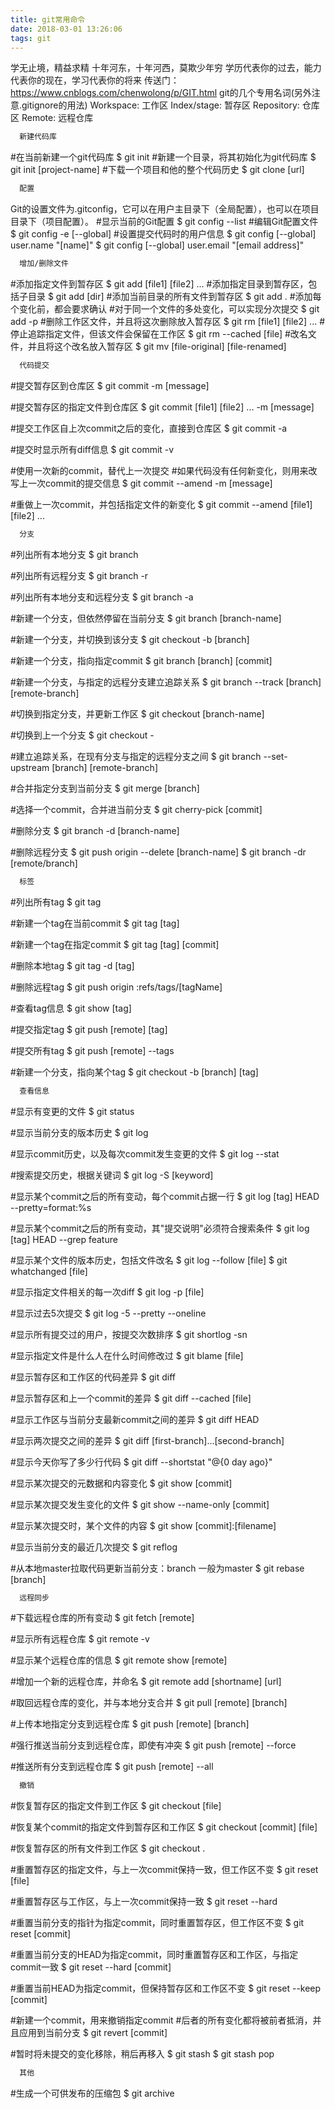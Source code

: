 ```yaml
---
title: git常用命令
date: 2018-03-01 13:26:06
tags: git
---
```

学无止境，精益求精
十年河东，十年河西，莫欺少年穷
学历代表你的过去，能力代表你的现在，学习代表你的将来
传送门：https://www.cnblogs.com/chenwolong/p/GIT.html
git的几个专用名词(另外注意.gitignore的用法)
Workspace:   工作区
Index/stage: 暂存区
Repository:  仓库区
Remote:      远程仓库
``` bash
  新建代码库
```
#在当前新建一个git代码库
$ git init
#新建一个目录，将其初始化为git代码库
$ git init [project-name]
#下载一个项目和他的整个代码历史
$ git clone [url]
``` bash
  配置
```
Git的设置文件为.gitconfig，它可以在用户主目录下（全局配置），也可以在项目目录下（项目配置）。
#显示当前的Git配置
$ git config --list
#编辑Git配置文件
$ git config -e [--global]
#设置提交代码时的用户信息
$ git config [--global] user.name "[name]"
$ git config [--global] user.email "[email address]"

``` bash
  增加/删除文件
```
#添加指定文件到暂存区
$ git add [file1] [file2] ...
#添加指定目录到暂存区，包括子目录
$ git add [dir]
#添加当前目录的所有文件到暂存区
$ git add .
#添加每个变化前，都会要求确认
#对于同一个文件的多处变化，可以实现分次提交
$ git add -p
#删除工作区文件，并且将这次删除放入暂存区
$ git rm [file1] [file2] ...
#停止追踪指定文件，但该文件会保留在工作区
$ git rm --cached [file]
#改名文件，并且将这个改名放入暂存区
$ git mv [file-original] [file-renamed]
``` bash
  代码提交
```
#提交暂存区到仓库区
$ git commit -m [message]

#提交暂存区的指定文件到仓库区
$ git commit [file1] [file2] ... -m [message]

#提交工作区自上次commit之后的变化，直接到仓库区
$ git commit -a

#提交时显示所有diff信息
$ git commit -v

#使用一次新的commit，替代上一次提交
#如果代码没有任何新变化，则用来改写上一次commit的提交信息
$ git commit --amend -m [message]

#重做上一次commit，并包括指定文件的新变化
$ git commit --amend [file1] [file2] ...
``` bash
  分支
```
#列出所有本地分支
$ git branch

#列出所有远程分支
$ git branch -r

#列出所有本地分支和远程分支
$ git branch -a

#新建一个分支，但依然停留在当前分支
$ git branch [branch-name]

#新建一个分支，并切换到该分支
$ git checkout -b [branch]

#新建一个分支，指向指定commit
$ git branch [branch] [commit]

#新建一个分支，与指定的远程分支建立追踪关系
$ git branch --track [branch] [remote-branch]

#切换到指定分支，并更新工作区
$ git checkout [branch-name]

#切换到上一个分支
$ git checkout -

#建立追踪关系，在现有分支与指定的远程分支之间
$ git branch --set-upstream [branch] [remote-branch]

#合并指定分支到当前分支
$ git merge [branch]

#选择一个commit，合并进当前分支
$ git cherry-pick [commit]

#删除分支
$ git branch -d [branch-name]

#删除远程分支
$ git push origin --delete [branch-name]
$ git branch -dr [remote/branch]
``` bash
  标签
```
#列出所有tag
$ git tag

#新建一个tag在当前commit
$ git tag [tag]

#新建一个tag在指定commit
$ git tag [tag] [commit]

#删除本地tag
$ git tag -d [tag]

#删除远程tag
$ git push origin :refs/tags/[tagName]

#查看tag信息
$ git show [tag]

#提交指定tag
$ git push [remote] [tag]

#提交所有tag
$ git push [remote] --tags

#新建一个分支，指向某个tag
$ git checkout -b [branch] [tag]
``` bash
  查看信息
```
#显示有变更的文件
$ git status

#显示当前分支的版本历史
$ git log

#显示commit历史，以及每次commit发生变更的文件
$ git log --stat

#搜索提交历史，根据关键词
$ git log -S [keyword]

#显示某个commit之后的所有变动，每个commit占据一行
$ git log [tag] HEAD --pretty=format:%s

#显示某个commit之后的所有变动，其"提交说明"必须符合搜索条件
$ git log [tag] HEAD --grep feature

#显示某个文件的版本历史，包括文件改名
$ git log --follow [file]
$ git whatchanged [file]

#显示指定文件相关的每一次diff
$ git log -p [file]

#显示过去5次提交
$ git log -5 --pretty --oneline

#显示所有提交过的用户，按提交次数排序
$ git shortlog -sn

#显示指定文件是什么人在什么时间修改过
$ git blame [file]

#显示暂存区和工作区的代码差异
$ git diff

#显示暂存区和上一个commit的差异
$ git diff --cached [file]

#显示工作区与当前分支最新commit之间的差异
$ git diff HEAD

#显示两次提交之间的差异
$ git diff [first-branch]...[second-branch]

#显示今天你写了多少行代码
$ git diff --shortstat "@{0 day ago}"

#显示某次提交的元数据和内容变化
$ git show [commit]

#显示某次提交发生变化的文件
$ git show --name-only [commit]

#显示某次提交时，某个文件的内容
$ git show [commit]:[filename]

#显示当前分支的最近几次提交
$ git reflog

#从本地master拉取代码更新当前分支：branch 一般为master
$ git rebase [branch]
``` bash
  远程同步
```
#下载远程仓库的所有变动
$ git fetch [remote]

#显示所有远程仓库
$ git remote -v

#显示某个远程仓库的信息
$ git remote show [remote]

#增加一个新的远程仓库，并命名
$ git remote add [shortname] [url]

#取回远程仓库的变化，并与本地分支合并
$ git pull [remote] [branch]

#上传本地指定分支到远程仓库
$ git push [remote] [branch]

#强行推送当前分支到远程仓库，即使有冲突
$ git push [remote] --force

#推送所有分支到远程仓库
$ git push [remote] --all
``` bash
  撤销
```
#恢复暂存区的指定文件到工作区
$ git checkout [file]

#恢复某个commit的指定文件到暂存区和工作区
$ git checkout [commit] [file]

#恢复暂存区的所有文件到工作区
$ git checkout .

#重置暂存区的指定文件，与上一次commit保持一致，但工作区不变
$ git reset [file]

#重置暂存区与工作区，与上一次commit保持一致
$ git reset --hard

#重置当前分支的指针为指定commit，同时重置暂存区，但工作区不变
$ git reset [commit]

#重置当前分支的HEAD为指定commit，同时重置暂存区和工作区，与指定commit一致
$ git reset --hard [commit]

#重置当前HEAD为指定commit，但保持暂存区和工作区不变
$ git reset --keep [commit]

#新建一个commit，用来撤销指定commit
#后者的所有变化都将被前者抵消，并且应用到当前分支
$ git revert [commit]

#暂时将未提交的变化移除，稍后再移入
$ git stash
$ git stash pop
``` bash
  其他
```
#生成一个可供发布的压缩包
$ git archive